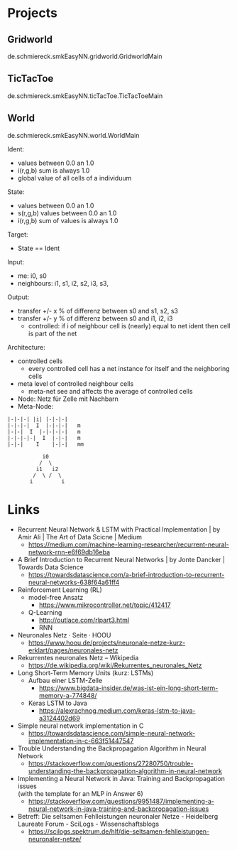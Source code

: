 
# Projects
## Gridworld
de.schmiereck.smkEasyNN.gridworld.GridworldMain

## TicTacToe
de.schmiereck.smkEasyNN.ticTacToe.TicTacToeMain

## World
de.schmiereck.smkEasyNN.world.WorldMain

Ident:
* values between 0.0 an 1.0
* i(r,g,b) sum is always 1.0
* global value of all cells of a individuum

State:
* values between 0.0 an 1.0
* s(r,g,b) values between 0.0 an 1.0
* i(r,g,b) sum of values is always 1.0

Target:
* State == Ident

Input:
* me: i0, s0
* neighbours: i1, s1, i2, s2, i3, s3,

Output:
* transfer +/- x % of differenz between s0 and s1, s2, s3
* transfer +/- y % of differenz between s0 and i1, i2, i3
  * controlled: if i of neighbour cell is (nearly) equal to net ident then cell is part of the net

Architecture:
* controlled cells
  * every controlled cell has a net instance 
    for itself and the neighboring cells
* meta level of controlled neighbour cells
  * meta-net see and affects the average of controlled cells
* Node: Netz für Zelle mit Nachbarn
* Meta-Node: 

```
|-|-|-| |i| |-|-|-|
|-|-|-|  I  |-|-|-|   m
|-|-|  I  |-|-|-|-|   m
|-|-|-|-|  I  |-|-|   m
|-|-|    I    |-|-|   mm

           i0
          /  \
         i1   i2
        /  \ /  \
       i         i
```

# Links
* Recurrent Neural Network & LSTM with Practical Implementation | by Amir Ali | The Art of Data Scicne | Medium
  * https://medium.com/machine-learning-researcher/recurrent-neural-network-rnn-e6f69db16eba
* A Brief Introduction to Recurrent Neural Networks | by Jonte Dancker | Towards Data Science
  * https://towardsdatascience.com/a-brief-introduction-to-recurrent-neural-networks-638f64a61ff4
* Reinforcement Learning (RL)
  * model-free Ansatz
    * https://www.mikrocontroller.net/topic/412417
  * Q-Learning
    * http://outlace.com/rlpart3.html
    * RNN
* Neuronales Netz · Seite · HOOU
  * https://www.hoou.de/projects/neuronale-netze-kurz-erklart/pages/neuronales-netz
* Rekurrentes neuronales Netz – Wikipedia
  * https://de.wikipedia.org/wiki/Rekurrentes_neuronales_Netz
* Long Short-Term Memory Units (kurz: LSTMs)
  * Aufbau einer LSTM-Zelle
    * https://www.bigdata-insider.de/was-ist-ein-long-short-term-memory-a-774848/
  * Keras LSTM to Java
    * https://alexrachnog.medium.com/keras-lstm-to-java-a3124402d69
* Simple neural network implementation in C
    * https://towardsdatascience.com/simple-neural-network-implementation-in-c-663f51447547
* Trouble Understanding the Backpropagation Algorithm in Neural Network
  * https://stackoverflow.com/questions/27280750/trouble-understanding-the-backpropagation-algorithm-in-neural-network
* Implementing a Neural Network in Java: Training and Backpropagation issues\
  (with the template for an MLP in Answer 6) 
  * https://stackoverflow.com/questions/9951487/implementing-a-neural-network-in-java-training-and-backpropagation-issues
* Betreff: Die seltsamen Fehlleistungen neuronaler Netze - Heidelberg Laureate Forum - SciLogs - Wissenschaftsblogs
  * https://scilogs.spektrum.de/hlf/die-seltsamen-fehlleistungen-neuronaler-netze/

